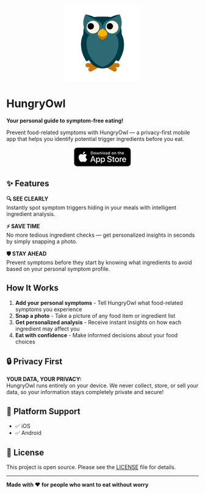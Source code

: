 <p align="center">
  <img src="assets/owl.png" width="200">
</p>

# HungryOwl

**Your personal guide to symptom-free eating!**

Prevent food-related symptoms with HungryOwl — a privacy-first mobile app that helps you identify potential trigger ingredients before you eat.

<p align="center">
  <a href="https://apps.apple.com/us/app/hungryowl/id6751246948"><img src="assets/app_store_badge.svg" alt="Download on the App Store" height="50"></a> 
  <!-- <a href="https://apps.apple.com/us/app/hungryowl/id6751246948"><img src="assets/google_play_badge.png" alt="Download on the App Store" height="40"></a>  -->
</p>

## ✨ Features

**🔍 SEE CLEARLY**  
Instantly spot symptom triggers hiding in your meals with intelligent ingredient analysis.

**⚡ SAVE TIME**  
No more tedious ingredient checks — get personalized insights in seconds by simply snapping a photo.

**🛡️ STAY AHEAD**  
Prevent symptoms before they start by knowing what ingredients to avoid based on your personal symptom profile.

## How It Works

1. **Add your personal symptoms** - Tell HungryOwl what food-related symptoms you experience
2. **Snap a photo** - Take a picture of any food item or ingredient list
3. **Get personalized analysis** - Receive instant insights on how each ingredient may affect you
4. **Eat with confidence** - Make informed decisions about your food choices

## 🔒 Privacy First

**YOUR DATA, YOUR PRIVACY:**  
HungryOwl runs entirely on your device. We never collect, store, or sell your data, so your information stays completely private and secure!

## 📱 Platform Support

- ✅ iOS
- ✅ Android

## 📄 License

This project is open source. Please see the [LICENSE](LICENSE) file for details.

---

**Made with ❤️ for people who want to eat without worry**
